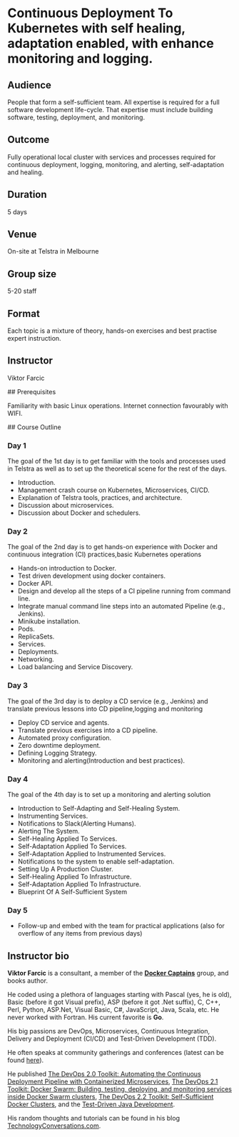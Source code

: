 # Continuous Deployment To Kubernetes with self healing, adaptation enabled, with enhance monitoring and logging.

## Audience

People that form a self-sufficient team. All expertise is required for a full software development life-cycle. That expertise must include building software, testing, deployment, and monitoring.

## Outcome

Fully operational local cluster with services and processes required for continuous deployment, logging, monitoring, and alerting, self-adaptation and healing.

## Duration

5 days

## Venue

On-site at Telstra in Melbourne

## Group size

5-20 staff

## Format

Each topic is a mixture of theory, hands-on exercises and best practise expert instruction.

## Instructor

Viktor Farcic

## Prerequisites

Familiarity with basic Linux operations.
Internet connection favourably with WIFI.

## Course Outline

### Day 1

The goal of the 1st day is to get familiar with the tools and processes used in Telstra as well as to set up the theoretical scene for the rest of the days.

* Introduction.
* Management crash course on Kubernetes, Microservices, CI/CD.
* Explanation of Telstra tools, practices, and architecture.
* Discussion about microservices.
* Discussion about Docker and schedulers.

### Day 2

The goal of the 2nd day is to get hands-on experience with Docker and continuous integration (CI) practices,basic Kubernetes operations

* Hands-on introduction to Docker.
* Test driven development using docker containers.
* Docker API.
* Design and develop all the steps of a CI pipeline running from command line.
* Integrate manual command line steps into an automated Pipeline (e.g., Jenkins).
* Minikube installation.
* Pods.
* ReplicaSets.
* Services.
* Deployments.
* Networking.
* Load balancing and Service Discovery. 


### Day 3

The goal of the 3rd day is to deploy a CD service (e.g., Jenkins) and translate previous lessons into CD pipeline,logging and monitoring

* Deploy CD service and agents.
* Translate previous exercises into a CD pipeline.
* Automated  proxy configuration.
* Zero downtime deployment.
* Defining Logging Strategy. 
* Monitoring and alerting(Introduction and best practices).


### Day 4
The goal of the 4th day is to set up a monitoring and alerting solution


* Introduction to Self-Adapting and Self-Healing System.
* Instrumenting Services.
* Notifications to Slack(Alerting Humans).
* Alerting The System.
* Self-Healing Applied To Services.
* Self-Adaptation Applied To Services.
* Self-Adaptation Applied to Instrumented Services.
* Notifications to the system to enable self-adaptation.
* Setting Up A Production Cluster.
* Self-Healing Applied To Infrastructure.
* Self-Adaptation Applied To Infrastructure.
* Blueprint Of A Self-Sufficient System

### Day 5

* Follow-up and embed with the team for practical applications (also for overflow of any items from previous days)

## Instructor bio

**Viktor Farcic** is a consultant, a member of the **[Docker Captains](https://www.docker.com/community/docker-captains)** group, and books author.

He coded using a plethora of languages starting with Pascal (yes, he is old), Basic (before it got Visual prefix), ASP (before it got .Net suffix), C, C++, Perl, Python, ASP.Net, Visual Basic, C#, JavaScript, Java, Scala, etc. He never worked with Fortran. His current favorite is **Go**.

His big passions are DevOps, Microservices, Continuous Integration, Delivery and Deployment (CI/CD) and Test-Driven Development (TDD).

He often speaks at community gatherings and conferences (latest can be found [here](http://technologyconversations.com/2014/08/06/history/)).

He published [The DevOps 2.0 Toolkit: Automating the Continuous Deployment Pipeline with Containerized Microservices](https://www.amazon.com/DevOps-2-0-Toolkit-Containerized-Microservices-ebook/dp/B01BJ4V66M), [The DevOps 2.1 Toolkit: Docker Swarm: Building, testing, deploying, and monitoring services inside Docker Swarm clusters](https://www.amazon.com/dp/1542468914), [The DevOps 2.2 Toolkit: Self-Sufficient Docker Clusters](https://www.amazon.com/dp/1979347190), and the [Test-Driven Java Development](http://www.amazon.com/Test-Driven-Java-Development-Viktor-Farcic-ebook/dp/B00YSIM3SC).

His random thoughts and tutorials can be found in his blog [TechnologyConversations.com](http://technologyconversations.com/).

